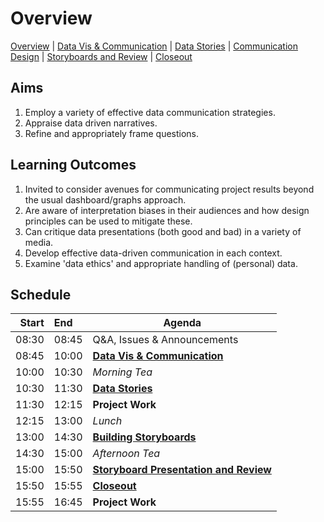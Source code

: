 # Overview

[Overview](./00_overview.md) |
[Data Vis & Communication](./01_dataviscomms.md) |
[Data Stories](./02_datastories.md) |
[Communication Design](./03_commuicationDesign.md) |
[Storyboards and Review](./04_review.md)  |
[Closeout](./05_closeout.md)

## Aims

1. Employ a variety of effective data communication strategies.
2. Appraise data driven narratives.
3. Refine and appropriately frame questions.

## Learning Outcomes

1. Invited to consider avenues for communicating project results beyond the usual dashboard/graphs approach.
2. Are aware of interpretation biases in their audiences and how design principles can be used to mitigate these.
3. Can critique data presentations (both good and bad) in a variety of media.
4. Develop effective data-driven communication in each context.
5. Examine 'data ethics' and appropriate handling of (personal) data.

## Schedule

| Start | End   | Agenda                                   |
| -----:|:----- | ---------------------------------------- |
| 08:30 | 08:45 | Q&A, Issues & Announcements              |
| 08:45 | 10:00 | [**Data Vis & Communication**]           |
| 10:00 | 10:30 | *Morning Tea*                            |
| 10:30 | 11:30 | [**Data Stories**]                       |
| 11:30 | 12:15 | **Project Work**                         |
| 12:15 | 13:00 | *Lunch*                                  |
| 13:00 | 14:30 | [**Building Storyboards**]               |
| 14:30 | 15:00 | *Afternoon Tea*                          |
| 15:00 | 15:50 | [**Storyboard Presentation and Review**] |
| 15:50 | 15:55 | [**Closeout**]                           |
| 15:55 | 16:45 | **Project Work**                         |

[**Data Vis & Communication**]: ./01_dataviscomms.md

[**Data Stories**]: ./02_datastories.md

[**Building Storyboards**]: ./03_commuicationDesign.md

[**Storyboard Presentation and Review**]: ./04_review.md

[**Closeout**]: ./05_closeout.md
